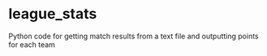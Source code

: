 # league_stats
Python code for getting match results from a text file and outputting points for each team
